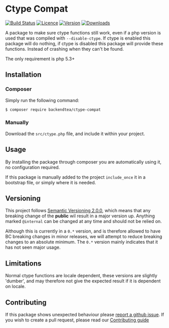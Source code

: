 # Ctype Compat

[![Build Status](https://travis-ci.org/BackEndTea/ctype-compat.svg?branch=master)](https://travis-ci.org/BackEndTea/ctype-compat)
[![Licence](https://img.shields.io/github/license/backendtea/ctype-compat.svg)](https://packagist.org/packages/backendtea/ctype-compat)
[![Version](https://img.shields.io/packagist/v/backendtea/ctype-compat.svg)](https://packagist.org/packages/backendtea/ctype-compat)
[![Downloads](https://img.shields.io/packagist/dt/backendtea/ctype-compat.svg)](https://packagist.org/packages/backendtea/ctype-compat)


A package to make sure ctype functions still work, even if a php version is used that was compiled with `--disable-ctype`.
If ctype is enabled this package will do nothing, if ctype is disabled this package will provide these functions.
Instead of crashing when they can't be found.

The only requirement is php 5.3+

## Installation

### Composer
Simply run the following command:
```bash
$ composer require backendtea/ctype-compat
```

### Manually
Download the `src/ctype.php` file, and include it within your project.

## Usage
By installing the package through composer you are automatically using it, no configuration required.


If this package is manually added to the project `include_once` it in a bootstrap file, or simply where it is needed.

## Versioning
This project follows [Semantic Versioning 2.0.0](https://semver.org/), which means that any breaking change of the **public**
wil result in a major version up. Anything marked `@internal` can be changed at any time and should not be relied on.

Although this is currently in a `0.*` version, and is therefore allowed to have BC breaking changes in minor releases, we will
attempt to reduce breaking changes to an absolute minimum. The `0.*` version mainly indicates that it has not seen major usage.

## Limitations

Normal ctype functions are locale dependent, these versions are slightly 'dumber', and may therefore not give the expected result
if it is dependent on locale.

## Contributing

If this package shows unexpected behaviour please [report a github issue](https://github.com/BackEndTea/ctype-compat/issues).
If you wish to create a pull request, please read our [Contributing guide](.github/CONTRIBUTING.md)
